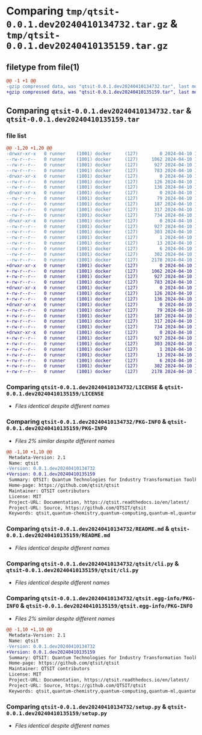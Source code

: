 # Comparing `tmp/qtsit-0.0.1.dev20240410134732.tar.gz` & `tmp/qtsit-0.0.1.dev20240410135159.tar.gz`

## filetype from file(1)

```diff
@@ -1 +1 @@
-gzip compressed data, was "qtsit-0.0.1.dev20240410134732.tar", last modified: Wed Apr 10 13:47:32 2024, max compression
+gzip compressed data, was "qtsit-0.0.1.dev20240410135159.tar", last modified: Wed Apr 10 13:51:59 2024, max compression
```

## Comparing `qtsit-0.0.1.dev20240410134732.tar` & `qtsit-0.0.1.dev20240410135159.tar`

### file list

```diff
@@ -1,20 +1,20 @@
-drwxr-xr-x   0 runner    (1001) docker     (127)        0 2024-04-10 13:47:32.904718 qtsit-0.0.1.dev20240410134732/
--rw-r--r--   0 runner    (1001) docker     (127)     1062 2024-04-10 13:47:22.000000 qtsit-0.0.1.dev20240410134732/LICENSE
--rw-r--r--   0 runner    (1001) docker     (127)      927 2024-04-10 13:47:32.904718 qtsit-0.0.1.dev20240410134732/PKG-INFO
--rw-r--r--   0 runner    (1001) docker     (127)      783 2024-04-10 13:47:22.000000 qtsit-0.0.1.dev20240410134732/README.md
-drwxr-xr-x   0 runner    (1001) docker     (127)        0 2024-04-10 13:47:32.904718 qtsit-0.0.1.dev20240410134732/qtsit/
--rw-r--r--   0 runner    (1001) docker     (127)      126 2024-04-10 13:47:22.000000 qtsit-0.0.1.dev20240410134732/qtsit/__init__.py
--rw-r--r--   0 runner    (1001) docker     (127)      136 2024-04-10 13:47:22.000000 qtsit-0.0.1.dev20240410134732/qtsit/__main__.py
-drwxr-xr-x   0 runner    (1001) docker     (127)        0 2024-04-10 13:47:32.904718 qtsit-0.0.1.dev20240410134732/qtsit/algorithms/
--rw-r--r--   0 runner    (1001) docker     (127)       79 2024-04-10 13:47:22.000000 qtsit-0.0.1.dev20240410134732/qtsit/algorithms/__init__.py
--rw-r--r--   0 runner    (1001) docker     (127)      187 2024-04-10 13:47:22.000000 qtsit-0.0.1.dev20240410134732/qtsit/algorithms/randomwalk.py
--rw-r--r--   0 runner    (1001) docker     (127)      317 2024-04-10 13:47:22.000000 qtsit-0.0.1.dev20240410134732/qtsit/base.py
--rw-r--r--   0 runner    (1001) docker     (127)      734 2024-04-10 13:47:22.000000 qtsit-0.0.1.dev20240410134732/qtsit/cli.py
-drwxr-xr-x   0 runner    (1001) docker     (127)        0 2024-04-10 13:47:32.904718 qtsit-0.0.1.dev20240410134732/qtsit.egg-info/
--rw-r--r--   0 runner    (1001) docker     (127)      927 2024-04-10 13:47:32.000000 qtsit-0.0.1.dev20240410134732/qtsit.egg-info/PKG-INFO
--rw-r--r--   0 runner    (1001) docker     (127)      303 2024-04-10 13:47:32.000000 qtsit-0.0.1.dev20240410134732/qtsit.egg-info/SOURCES.txt
--rw-r--r--   0 runner    (1001) docker     (127)        1 2024-04-10 13:47:32.000000 qtsit-0.0.1.dev20240410134732/qtsit.egg-info/dependency_links.txt
--rw-r--r--   0 runner    (1001) docker     (127)       13 2024-04-10 13:47:32.000000 qtsit-0.0.1.dev20240410134732/qtsit.egg-info/requires.txt
--rw-r--r--   0 runner    (1001) docker     (127)        6 2024-04-10 13:47:32.000000 qtsit-0.0.1.dev20240410134732/qtsit.egg-info/top_level.txt
--rw-r--r--   0 runner    (1001) docker     (127)      302 2024-04-10 13:47:32.904718 qtsit-0.0.1.dev20240410134732/setup.cfg
--rw-r--r--   0 runner    (1001) docker     (127)     2178 2024-04-10 13:47:22.000000 qtsit-0.0.1.dev20240410134732/setup.py
+drwxr-xr-x   0 runner    (1001) docker     (127)        0 2024-04-10 13:51:59.787579 qtsit-0.0.1.dev20240410135159/
+-rw-r--r--   0 runner    (1001) docker     (127)     1062 2024-04-10 13:51:49.000000 qtsit-0.0.1.dev20240410135159/LICENSE
+-rw-r--r--   0 runner    (1001) docker     (127)      927 2024-04-10 13:51:59.787579 qtsit-0.0.1.dev20240410135159/PKG-INFO
+-rw-r--r--   0 runner    (1001) docker     (127)      783 2024-04-10 13:51:49.000000 qtsit-0.0.1.dev20240410135159/README.md
+drwxr-xr-x   0 runner    (1001) docker     (127)        0 2024-04-10 13:51:59.783579 qtsit-0.0.1.dev20240410135159/qtsit/
+-rw-r--r--   0 runner    (1001) docker     (127)      126 2024-04-10 13:51:49.000000 qtsit-0.0.1.dev20240410135159/qtsit/__init__.py
+-rw-r--r--   0 runner    (1001) docker     (127)      136 2024-04-10 13:51:49.000000 qtsit-0.0.1.dev20240410135159/qtsit/__main__.py
+drwxr-xr-x   0 runner    (1001) docker     (127)        0 2024-04-10 13:51:59.787579 qtsit-0.0.1.dev20240410135159/qtsit/algorithms/
+-rw-r--r--   0 runner    (1001) docker     (127)       79 2024-04-10 13:51:49.000000 qtsit-0.0.1.dev20240410135159/qtsit/algorithms/__init__.py
+-rw-r--r--   0 runner    (1001) docker     (127)      187 2024-04-10 13:51:49.000000 qtsit-0.0.1.dev20240410135159/qtsit/algorithms/randomwalk.py
+-rw-r--r--   0 runner    (1001) docker     (127)      317 2024-04-10 13:51:49.000000 qtsit-0.0.1.dev20240410135159/qtsit/base.py
+-rw-r--r--   0 runner    (1001) docker     (127)      734 2024-04-10 13:51:49.000000 qtsit-0.0.1.dev20240410135159/qtsit/cli.py
+drwxr-xr-x   0 runner    (1001) docker     (127)        0 2024-04-10 13:51:59.787579 qtsit-0.0.1.dev20240410135159/qtsit.egg-info/
+-rw-r--r--   0 runner    (1001) docker     (127)      927 2024-04-10 13:51:59.000000 qtsit-0.0.1.dev20240410135159/qtsit.egg-info/PKG-INFO
+-rw-r--r--   0 runner    (1001) docker     (127)      303 2024-04-10 13:51:59.000000 qtsit-0.0.1.dev20240410135159/qtsit.egg-info/SOURCES.txt
+-rw-r--r--   0 runner    (1001) docker     (127)        1 2024-04-10 13:51:59.000000 qtsit-0.0.1.dev20240410135159/qtsit.egg-info/dependency_links.txt
+-rw-r--r--   0 runner    (1001) docker     (127)       13 2024-04-10 13:51:59.000000 qtsit-0.0.1.dev20240410135159/qtsit.egg-info/requires.txt
+-rw-r--r--   0 runner    (1001) docker     (127)        6 2024-04-10 13:51:59.000000 qtsit-0.0.1.dev20240410135159/qtsit.egg-info/top_level.txt
+-rw-r--r--   0 runner    (1001) docker     (127)      302 2024-04-10 13:51:59.787579 qtsit-0.0.1.dev20240410135159/setup.cfg
+-rw-r--r--   0 runner    (1001) docker     (127)     2178 2024-04-10 13:51:49.000000 qtsit-0.0.1.dev20240410135159/setup.py
```

### Comparing `qtsit-0.0.1.dev20240410134732/LICENSE` & `qtsit-0.0.1.dev20240410135159/LICENSE`

 * *Files identical despite different names*

### Comparing `qtsit-0.0.1.dev20240410134732/PKG-INFO` & `qtsit-0.0.1.dev20240410135159/PKG-INFO`

 * *Files 2% similar despite different names*

```diff
@@ -1,10 +1,10 @@
 Metadata-Version: 2.1
 Name: qtsit
-Version: 0.0.1.dev20240410134732
+Version: 0.0.1.dev20240410135159
 Summary: QTSIT: Quantum Technologies for Industry Transformation Toolkit
 Home-page: https://github.com/qtsit/qtsit
 Maintainer: QTSIT contributors
 License: MIT
 Project-URL: Documentation, https://qtsit.readthedocs.io/en/latest/
 Project-URL: Source, https://github.com/QTSIT/qtsit
 Keywords: qtsit,quantum-chemistry,quantum-computing,quantum-ml,quantum-ai
```

### Comparing `qtsit-0.0.1.dev20240410134732/README.md` & `qtsit-0.0.1.dev20240410135159/README.md`

 * *Files identical despite different names*

### Comparing `qtsit-0.0.1.dev20240410134732/qtsit/cli.py` & `qtsit-0.0.1.dev20240410135159/qtsit/cli.py`

 * *Files identical despite different names*

### Comparing `qtsit-0.0.1.dev20240410134732/qtsit.egg-info/PKG-INFO` & `qtsit-0.0.1.dev20240410135159/qtsit.egg-info/PKG-INFO`

 * *Files 2% similar despite different names*

```diff
@@ -1,10 +1,10 @@
 Metadata-Version: 2.1
 Name: qtsit
-Version: 0.0.1.dev20240410134732
+Version: 0.0.1.dev20240410135159
 Summary: QTSIT: Quantum Technologies for Industry Transformation Toolkit
 Home-page: https://github.com/qtsit/qtsit
 Maintainer: QTSIT contributors
 License: MIT
 Project-URL: Documentation, https://qtsit.readthedocs.io/en/latest/
 Project-URL: Source, https://github.com/QTSIT/qtsit
 Keywords: qtsit,quantum-chemistry,quantum-computing,quantum-ml,quantum-ai
```

### Comparing `qtsit-0.0.1.dev20240410134732/setup.py` & `qtsit-0.0.1.dev20240410135159/setup.py`

 * *Files identical despite different names*

